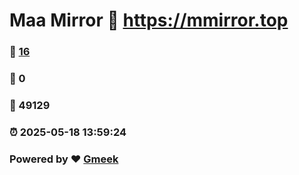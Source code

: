 # Maa Mirror :link: https://mmirror.top 
### :page_facing_up: [16](https://mmirror.top/tag.html) 
### :speech_balloon: 0 
### :hibiscus: 49129 
### :alarm_clock: 2025-05-18 13:59:24 
### Powered by :heart: [Gmeek](https://github.com/Meekdai/Gmeek)
